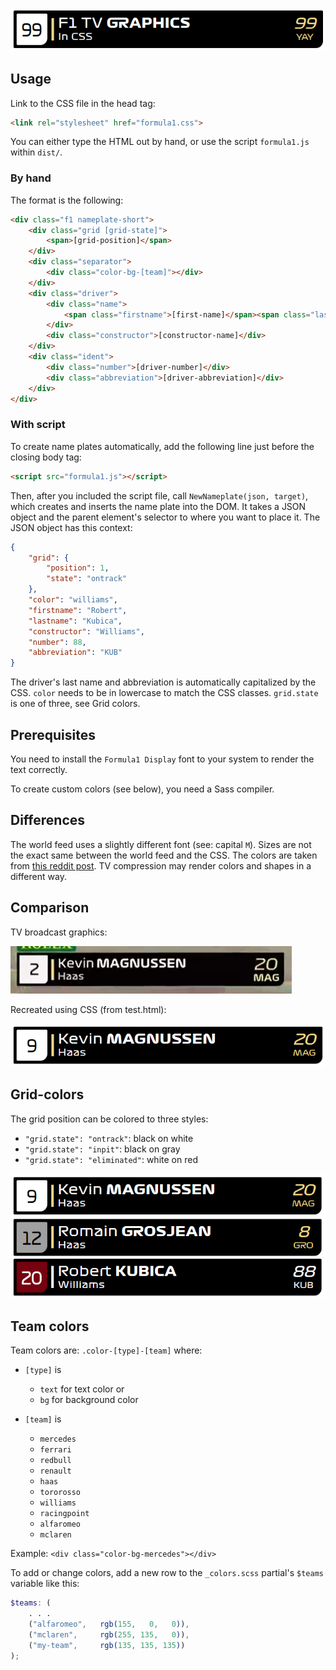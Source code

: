 ![F1 TV graphics in CSS](images/header.png)

## Usage

Link to the CSS file in the head tag:

```html
<link rel="stylesheet" href="formula1.css">
```

You can either type the HTML out by hand, or use the script `formula1.js` within `dist/`.

### By hand

The format is the following:

```html
<div class="f1 nameplate-short">
    <div class="grid [grid-state]">
        <span>[grid-position]</span>
    </div>
    <div class="separator">
        <div class="color-bg-[team]"></div>
    </div>
    <div class="driver">
        <div class="name">
            <span class="firstname">[first-name]</span><span class="lastname">[last-name]</span>
        </div>
        <div class="constructor">[constructor-name]</div>
    </div>
    <div class="ident">
        <div class="number">[driver-number]</div>
        <div class="abbreviation">[driver-abbreviation]</div>
    </div>
</div>
```

### With script

To create name plates automatically, add the following line just before the closing body tag:

```html
<script src="formula1.js"></script>
```

Then, after you included the script file, call `NewNameplate(json, target)`, which creates and inserts the name plate into the DOM. It takes a JSON object and the parent element's selector to where you want to place it. The JSON object has this context:

```json
{
    "grid": {
        "position": 1,
        "state": "ontrack"
    },
    "color": "williams",
    "firstname": "Robert",
    "lastname": "Kubica",
    "constructor": "Williams",
    "number": 88,
    "abbreviation": "KUB"
}
```

The driver's last name and abbreviation is automatically capitalized by the CSS. `color` needs to be in lowercase to match the CSS classes. `grid.state` is one of three, see Grid colors.

## Prerequisites

You need to install the `Formula1 Display` font to your system to render the text correctly.

To create custom colors (see below), you need a Sass compiler.

## Differences

The world feed uses a slightly different font (see: capital `M`). Sizes are not the exact same between the world feed and the CSS. The colors are taken from [this reddit post](https://www.reddit.com/r/formula1/comments/arxt0r/f1_2019_team_colors_hex_codes/). TV compression may render colors and shapes in a different way.

## Comparison

TV broadcast graphics:

![Captured TV broadcast graphics.](images/screenshot-tv.png)

Recreated using CSS (from test.html):

![Recreated TV graphics.](images/screenshot-cssv2.png)

## Grid-colors

The grid position can be colored to three styles:

- `"grid.state": "ontrack"`: black on white
- `"grid.state": "inpit"`: black on gray
- `"grid.state": "eliminated"`: white on red

![Grid colors: black on white, black on gray, and white on red.](images/grid-color.png)

## Team colors

Team colors are: `.color-[type]-[team]` where:

- `[type]` is

  - `text` for text color or
  - `bg` for background color

- `[team]` is

  - `mercedes`
  - `ferrari`
  - `redbull`
  - `renault`
  - `haas`
  - `tororosso`
  - `williams`
  - `racingpoint`
  - `alfaromeo`
  - `mclaren`

Example: `<div class="color-bg-mercedes"></div>`

To add or change colors, add a new row to the `_colors.scss` partial's `$teams` variable like this:

```scss
$teams: (
	. . .
	("alfaromeo",   rgb(155,   0,   0)),
	("mclaren",     rgb(255, 135,   0)),
	("my-team",     rgb(135, 135, 135))
);